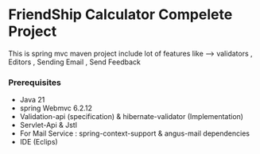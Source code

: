 # FriendShip Calculator Compelete Project
This is spring mvc maven project include lot of features like --> validators , Editors , Sending Email , Send Feedback
### Prerequisites
- Java 21
- spring Webmvc 6.2.12
- Validation-api (specification) & hibernate-validator (Implementation)
- Servlet-Api & Jstl
- For Mail Service : spring-context-support & angus-mail dependencies
- IDE (Eclips)
